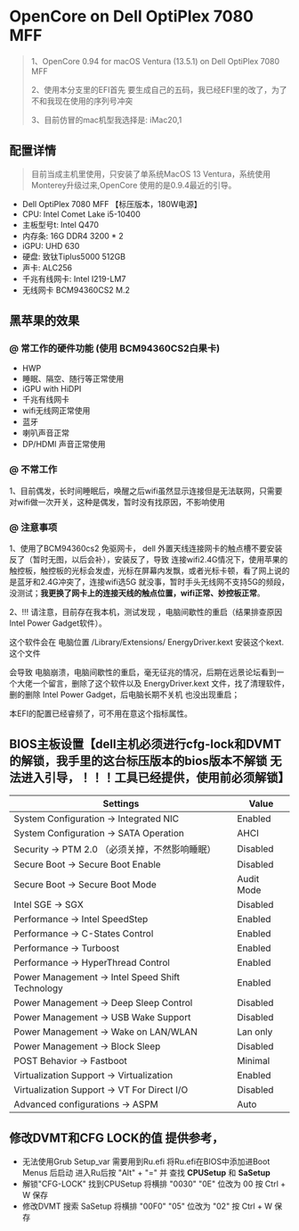 # OpenCore on Dell OptiPlex 7080 MFF

> 1、OpenCore 0.94 for macOS Ventura (13.5.1) on Dell OptiPlex 7080 MFF
>
> 2、使用本分支里的EFI首先 要生成自己的五码，我已经EFI里的改了，为了不和我现在使用的序列号冲突
>
> 3、目前仿冒的mac机型我选择是: iMac20,1

## 配置详情

> 目前当成主机里使用，只安装了单系统MacOS 13 Ventura，系统使用Monterey升级过来,OpenCore 使用的是0.9.4最近的引导。

-   Dell OptiPlex 7080 MFF 【标压版本，180W电源】
-   CPU: Intel Comet Lake i5-10400
-   主板型号t: Intel Q470
-   内存条: 16G DDR4 3200 \* 2
-   iGPU: UHD 630
-   硬盘: 致钛Tiplus5000 512GB
-   声卡: ALC256
-   千兆有线网卡: Intel I219-LM7
-   无线网卡  BCM94360CS2 M.2

## 黑苹果的效果

### @ 常工作的硬件功能 (使用 BCM94360CS2白果卡)

-   HWP
-   睡眠、隔空、随行等正常使用
-   iGPU with HiDPI
-   千兆有线网卡
-   wifi无线网正常使用
-   蓝牙
-   喇叭声音正常
-   DP/HDMI 声音正常使用

### @ 不常工作

1、目前偶发，长时间睡眠后，唤醒之后wifi虽然显示连接但是无法联网，只需要对wifi做一次开关，这种是偶发，暂时没有找原因，不影响使用



### @ 注意事项

1、使用了BCM94360cs2 免驱网卡， dell 外置天线连接网卡的触点槽不要安装反了（暂时无图，以后会补），安装反了，导致 连接wifi2.4G情况下，使用苹果的触控板，触控板的光标会发虚，光标在屏幕内发飘，或者光标卡顿，看了网上说的是蓝牙和2.4G冲突了，连接wifi选5G 就没事，暂时手头无线网不支持5G的频段，没测试；**我更换了网卡上的连接天线的触点位置，wifi正常、妙控板正常**。

2、!!! 请注意，目前存在我本机，测试发现  ，电脑间歇性的重启（结果排查原因  Intel Power Gadget软件）。

这个软件会在 电脑位置  /Library/Extensions/ EnergyDriver.kext 安装这个kext.这个文件

会导致 电脑崩溃，电脑间歇性的重启，毫无征兆的情况，后期在远景论坛看到一个大佬一个留言，删除了这个软件以及 EnergyDriver.kext 文件，找了清理软件，删的删除   Intel Power Gadget，后电脑长期不关机 也没出现重启；

本EFI的配置已经睿频了，可不用在意这个指标属性。



## BIOS主板设置【dell主机必须进行cfg-lock和DVMT的解锁，我手里的这台标压版本的bios版本不解锁 无法进入引导，！！！工具已经提供，使用前必须解锁】

|Settings|Value|
|----|---|
|System Configuration → Integrated NIC | Enabled |
|System Configuration → SATA Operation | AHCI |
|Security → PTM 2.0  （必须关掉，不然影响睡眠） | Disabled |
|Secure Boot → Secure Boot Enable | Disabled |
|Secure Boot → Secure Boot Mode | Audit Mode |
|Intel SGE → SGX | Disabled |
|Performance → Intel SpeedStep | Enabled |
|Performance → C-States Control | Enabled |
|Performance → Turboost | Enabled |
|Performance → HyperThread Control | Enabled |
|Power Management → Intel Speed Shift Technology | Enabled |
|Power Management → Deep Sleep Control | Disabled |
|Power Management → USB Wake Support | Disabled |
|Power Management → Wake on LAN/WLAN | Lan only |
|Power Management → Block Sleep | Disabled |
|POST Behavior → Fastboot | Minimal |
|Virtualization Support → Virtualization | Enabled |
|Virtualization Support → VT For Direct I/O | Disabled |
|Advanced configurations → ASPM | Auto |

## 修改DVMT和CFG LOCK的值 提供参考，
* 无法使用Grub Setup_var 需要用到Ru.efi 将Ru.efi在BIOS中添加进Boot Menus 后启动 进入Ru后按 "Alt" + "=" 并
查找 **CPUSetup** 和 **SaSetup**
* 解锁"CFG-LOCK" 找到CPUSetup 将横排 "0030" "0E" 位改为 00 按 Ctrl + W 保存
* 修改DVMT 搜索 SaSetup 将横排 "00F0" "05" 位改为 "02" 按 Ctrl + W 保存
